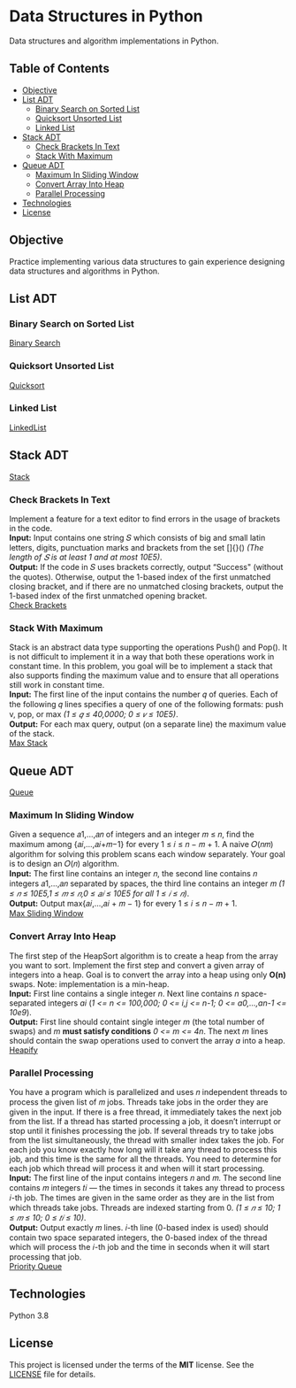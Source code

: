 # Data Structures in Python
Data structures and algorithm implementations in Python.

## Table of Contents
* [Objective](#objective)
* [List ADT](#list-adt)
  - [Binary Search on Sorted List](#binary-search-on-sorted-list)
  - [Quicksort Unsorted List](#quicksort-unsorted-list)
  - [Linked List](#linked-list)
* [Stack ADT](#stack-adt)
  - [Check Brackets In Text](#check-brackets-in-text)
  - [Stack With Maximum](#stack-with-maximum)
* [Queue ADT](#queue-adt)
  - [Maximum In Sliding Window](#maximum-in-sliding-window)
  - [Convert Array Into Heap](#convert-array-into-heap)
  - [Parallel Processing](#parallel-processing)
* [Technologies](#technologies)
* [License](#license)

## Objective
Practice implementing various data structures to gain experience designing data structures and algorithms in Python.

## List ADT

### Binary Search on Sorted List
[Binary Search](binarysearch.py "binarysearch.py")

### Quicksort Unsorted List
[Quicksort](quicksort.py "quicksort.py")

### Linked List
[LinkedList](linkedlist.py "linkedlist.py")


## Stack ADT
[Stack](stack.py "stack.py")

### Check Brackets In Text
Implement a feature for a text editor to find errors in the usage of brackets in the code.  
**Input:** Input contains one string 𝑆 which consists of big and small latin letters, digits, punctuation marks and 
brackets from the set []{}() _(The length of 𝑆 is at least 1 and at most 10E5)_.  
**Output:** If the code in 𝑆 uses brackets correctly, output “Success" (without the quotes). Otherwise, output the 
1-based index of the first unmatched closing bracket, and if there are no unmatched closing brackets, output the 
1-based index of the first unmatched opening bracket.  
[Check Brackets](check_brackets.py "check_brackets.py")

### Stack With Maximum
Stack is an abstract data type supporting the operations Push() and Pop(). It is not difficult to implement it in a way 
that both these operations work in constant time. In this problem, you goal will be to implement a stack that also 
supports finding the maximum value and to ensure that all operations still work in constant time.  
**Input:** The first line of the input contains the number 𝑞 of queries. Each of the following 𝑞 lines specifies a query 
of one of the following formats: push v, pop, or max _(1 ≤ 𝑞 ≤ 40,0000; 0 ≤ 𝑣 ≤ 10E5)_.  
**Output:** For each max query, output (on a separate line) the maximum value of the stack.  
[Max Stack](max_stack.py "max_stack.py")

## Queue ADT
[Queue](queue.py "queue.py")

### Maximum In Sliding Window
Given a sequence 𝑎1,...,𝑎𝑛 of integers and an integer 𝑚 ≤ 𝑛, find the maximum among {𝑎𝑖,...,𝑎𝑖+𝑚−1} for every 
1 ≤ 𝑖 ≤ 𝑛 − 𝑚 + 1. A naive 𝑂(𝑛𝑚) algorithm for solving this problem scans each window separately. Your goal is to 
design an 𝑂(𝑛) algorithm.  
**Input:** The first line contains an integer 𝑛, the second line contains 𝑛 integers 𝑎1,...,𝑎𝑛 separated by spaces, 
the third line contains an integer 𝑚 _(1 ≤ 𝑛 ≤ 10E5,1 ≤ 𝑚 ≤ 𝑛,0 ≤ 𝑎𝑖 ≤ 10E5 for all 1 ≤ 𝑖 ≤ 𝑛)_.  
**Output:** Output max{𝑎𝑖,...,𝑎𝑖 + 𝑚 − 1} for every 1 ≤ 𝑖 ≤ 𝑛 − 𝑚 + 1.  
[Max Sliding Window](max_sliding_window.py "max_sliding_window.py")

### Convert Array Into Heap
The first step of the HeapSort algorithm is to create a heap from the array you want to sort. Implement the first step 
and convert a given array of integers into a heap. Goal is to convert the array into a heap using only **O(n)** swaps. 
Note: implementation is a min-heap.  
**Input:** First line contains a single integer _n_. Next line contains _n_ space-separated integers _ai_ 
(_1 <= n <= 100,000; 0 <= i,j <= n-1; 0 <= a0,...,an-1 <= 10e9_).  
**Output:** First line should containt single integer _m_ (the total number of swaps) and _m_ **must satisfy conditions** 
_0 <= m <= 4n_. The next _m_ lines should contain the swap operations used to convert the array _a_ into a heap.  
[Heapify](build_heap.py "build_heap.py")

### Parallel Processing
You have a program which is parallelized and uses 𝑛 independent threads to process the given list of 𝑚 jobs. Threads 
take jobs in the order they are given in the input. If there is a free thread, it immediately takes the next job from 
the list. If a thread has started processing a job, it doesn’t interrupt or stop until it finishes processing the job. 
If several threads try to take jobs from the list simultaneously, the thread with smaller index takes the job. For each 
job you know exactly how long will it take any thread to process this job, and this time is the same for all the threads. 
You need to determine for each job which thread will process it and when will it start processing.  
**Input:** The first line of the input contains integers 𝑛 and 𝑚. The second line contains 𝑚 integers 𝑡𝑖 — the times in 
seconds it takes any thread to process 𝑖-th job. The times are given in the same order as they are in the list from 
which threads take jobs. Threads are indexed starting from 0. _(1 ≤ 𝑛 ≤ 10; 1 ≤ 𝑚 ≤ 10; 0 ≤ 𝑡𝑖 ≤ 10)_.  
**Output:** Output exactly 𝑚 lines. 𝑖-th line (0-based index is used) should contain two space separated integers, the 
0-based index of the thread which will process the 𝑖-th job and the time in seconds when it will start processing that job.  
[Priority Queue](job_queue.py "job_queue.py")


## Technologies
Python 3.8

## License
This project is licensed under the terms of the **MIT** license. See the [LICENSE](LICENSE) file for details.
